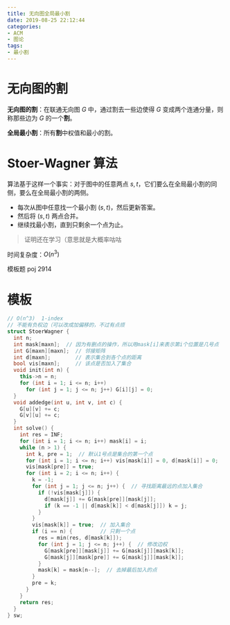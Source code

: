 ```yaml
---
title: 无向图全局最小割
date: 2019-08-25 22:12:44
categories:
- ACM
- 图论
tags:
- 最小割
---
```


# 无向图的割

**无向图的割**：在联通无向图 $G$ 中，通过割去一些边使得 $G$ 变成两个连通分量，则称那些边为 $G$ 的一个**割**。

**全局最小割**：所有**割**中权值和最小的割。

# Stoer-Wagner 算法

算法基于这样一个事实：对于图中的任意两点 $s,t$，它们要么在全局最小割的同侧，要么在全局最小割的两侧。

- 每次从图中任意找一个最小割 $(s,t)$，然后更新答案。
- 然后将 $(s,t)$ 两点合并。
- 继续找最小割，直到只剩余一个点为止。

>证明还在学习（意思就是大概率咕咕

时间复杂度：$O(n ^ 3)$

模板题 poj 2914

# 模板
```cpp
// O(n^3)  1-index
// 不能有负权边（可以改成加偏移的，不过有点烦
struct StoerWagner {
  int n;
  int mask[maxn];  // 因为有删点的操作，所以用mask[i]来表示第i个位置是几号点
  int G[maxn][maxn];  // 邻接矩阵
  int d[maxn];        // 表示集合到各个点的距离
  bool vis[maxn];     // 该点是否加入了集合
  void init(int n) {
    this->n = n;
    for (int i = 1; i <= n; i++)
      for (int j = 1; j <= n; j++) G[i][j] = 0;
  }
  void addedge(int u, int v, int c) {
    G[u][v] += c;
    G[v][u] += c;
  }
  int solve() {
    int res = INF;
    for (int i = 1; i <= n; i++) mask[i] = i;
    while (n > 1) {
      int k, pre = 1;  // 默认1号点是集合的第一个点
      for (int i = 1; i <= n; i++) vis[mask[i]] = 0, d[mask[i]] = 0;
      vis[mask[pre]] = true;
      for (int i = 2; i <= n; i++) {
        k = -1;
        for (int j = 1; j <= n; j++) {  // 寻找距离最远的点加入集合
          if (!vis[mask[j]]) {
            d[mask[j]] += G[mask[pre]][mask[j]];
            if (k == -1 || d[mask[k]] < d[mask[j]]) k = j;
          }
        }
        vis[mask[k]] = true;  // 加入集合
        if (i == n) {         // 只剩一个点
          res = min(res, d[mask[k]]);
          for (int j = 1; j <= n; j++) {  // 修改边权
            G[mask[pre]][mask[j]] += G[mask[j]][mask[k]];
            G[mask[j]][mask[pre]] += G[mask[j]][mask[k]];
          }
          mask[k] = mask[n--];  // 去掉最后加入的点
        }
        pre = k;
      }
    }
    return res;
  }
} sw;
```

